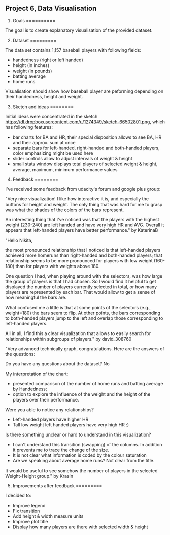Project 6, Data Visualisation
-----------

1. Goals
==========

The goal is to create explanatory visualisation of the provided dataset.

2. Dataset
=========

The data set contains 1,157 baseball players with following fields:

- handedness (right or left handed)
- height (in inches)
- weight (in pounds)
- batting average
- home runs

Visualisation should show how baseball player are peforming depending on their handedness, height and weight.


3. Sketch and ideas
========

Initial ideas were concentrated in the sketch https://dl.dropboxusercontent.com/u/1274349/sketch-66502801.png,
which has following features:

- bar charts for BA and HR, their special disposition allows to see BA, HR and their approx. sum at once
- separate bars for left-handed, right-handed and both-handed players, color emphasizing might be used here
- slider controls allow to adjust intervals of weight & height
- small stats window displays total players of selected weight & height, average, maximum, minimum performance values

4. Feedback
========

I've received some feedback from udacity's forum and google plus group:

"Very nice visualization! I like how interactive it is, and especially the buttons for height and weight. The only thing that was hard for me to grasp was what the shades of the colors of the bars represent.

An interesting thing that I've noticed was that the players with the highest weight (230-240) are left handed and have very high HR and AVG. Overall it appears that left-handed players have better performance." by KaterinaB

"Hello Nikita,

the most pronounced relationship that I noticed is that left-handed players achieved more homeruns than right-handed and both-handed players; that relationship seems to be more pronounced for players with low weight (160-180) than for players with weights above 180.

One question I had, when playing around with the selectors, was how large the group of players is that I had chosen. So I would find it helpful to get displayed the number of players currently selected in total, or how many players are represented by each bar. That would allow to get a sense of how meaningful the bars are.

What confused me a little is that at some points of the selectors (e.g., weight=180) the bars seem to flip. At other points, the bars corresponding to both-handed players jump to the left and overlap those corresponding to left-handed players.

All in all, I find this a clear visualization that allows to easily search for relationships within subgroups of players." by david_308760

"Very advanced technically graph, congratulations. Here are the answers of the questions:

Do you have any questions about the dataset? No

My interpretation of the chart:
- presented comparison of the number of home runs and batting average by Handedness;
- option to explore the influence of the weight and the height of the players over their performance.

Were you able to notice any relationships?
- Left-handed players have higher HR
- Tall low weight left handed players have very high HR :)

Is there something unclear or hard to understand in this visualization?
- I can't understand this transition (swapping) of the columns. In addition it prevents me to trace the change of the size.
- It is not clear what information is coded by the colour saturation
- Are we speaking about average home runs? Not clear from the title.

It would be useful to see somehow the number of players in the selected Weight-Height group.﻿" by Krasin 


5. Improvements after feedback
=========

I decided to:

- Improve legend
- Fix transition
- Add height & width measure units
- Improve plot title
- Display how many players are there with selected width & height